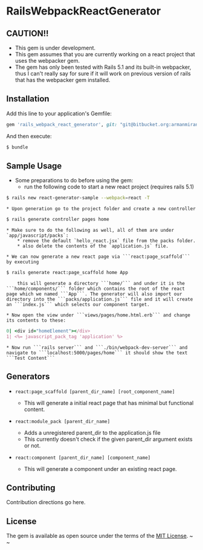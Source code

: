 # RailsWebpackReactGenerator
## CAUTION!!
  * This gem is under development.
  * This gem assumes that you are currently working on a react project that uses the webpacker gem.
  * The gem has only been tested with Rails 5.1 and its built-in webpacker, thus I can't really say for sure
    if it will work on previous version of rails that has the webpacker gem installed.

## Installation
Add this line to your application's Gemfile:

```ruby
gem 'rails_webpack_react_generator', git: "git@bitbucket.org:armanmiranda/railswebpackreactgenerator.git"
```

And then execute:
```bash
$ bundle
```

## Sample Usage
* Some preparations to do before using the gem:
    * run the following code to start a new react project (requires rails 5.1)
```bash
$ rails new react-generator-sample --webpack=react -T
```
    
    * Upon generation go to the project folder and create a new controller
```bash
$ rails generate controller pages home
```
    
    * Make sure to do the following as well, all of them are under `app/javascript/packs`:
        * remove the default `hello_react.jsx` file from the packs folder.
        * also delete the contents of the `application.js` file.
    
    * We can now generate a new react page via ```react:page_scaffold``` by executing
```bash
$ rails generate react:page_scaffold home App
```
        this will generate a directory ```home/``` and under it is the ```home/components/``` folder which contains the root of the react page which we named ```App```. The generator will also import our directory into the ```packs/application.js``` file and it will create an ```index.js``` which selects our component target.
    
    * Now open the view under ```views/pages/home.html.erb``` and change its contents to these:
```ruby
0| <div id="homeElement"></div>
1| <%= javascript_pack_tag 'application' %>    
```
    
    * Now run ```rails server``` and ```./bin/webpack-dev-server``` and navigate to ```localhost:5000/pages/home``` it should show the text ```Test Content```
    
## Generators
* ```react:page_scaffold [parent_dir_name] [root_component_name]```
    *  This will generate a initial react page that has minimal but functional content.

* ```react:module_pack [parent_dir_name]```
    *  Adds a unregistered parent_dir to the application.js file
    *  This currently doesn't check if the given parent_dir argument exists or not.

* ```react:component [parent_dir_name] [component_name]```
    *  This will generate a component under an existing react page.

## Contributing
Contribution directions go here.

## License
The gem is available as open source under the terms of the [MIT License](http://opensource.org/licenses/MIT).
~
~
